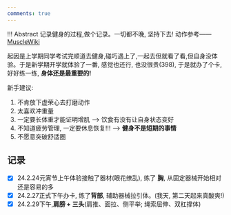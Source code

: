 ```yaml
---
comments: true
---
```


!!! Abstract
    记录健身的过程,做个记录。一切都不晚, 坚持下去!  动作参考——[MuscleWiki](https://musclewiki.com/)

起因是上学期同学考试完顺道去健身,碰巧遇上了,一起去但就看了看,但自身没体验。于是新学期开学就体验了一番, 感觉也还行, 也没很贵(398), 于是就办了个卡, 好好练一练, **身体还是最重要的!**

新手建议: 
1. 不肯放下虚荣心去打磨动作
2. 太喜欢冲重量
3. 一定要长体重才能证明增肌  --> 饮食有没有让自身状态变好
4. 不知道疲劳管理, 一定要休息恢复!!!  --> **健身不是短期的事情**
5. 不愿意突破舒适圈

## 记录

- [x] 24.2.24元宵节上午体验接触了器材(眼花缭乱), 练了 **胸**, 从固定器械开始相对还是容易的多
- [x] 24.2.27正式下午办卡, 练了**背部**, 辅助器械拉引体。(我天, 第二天起来真酸爽!)
- [x] 24.2.29下午,**肩膀 + 三头**(肩推、面拉、侧平举; 绳索屈伸、双杠撑体) 